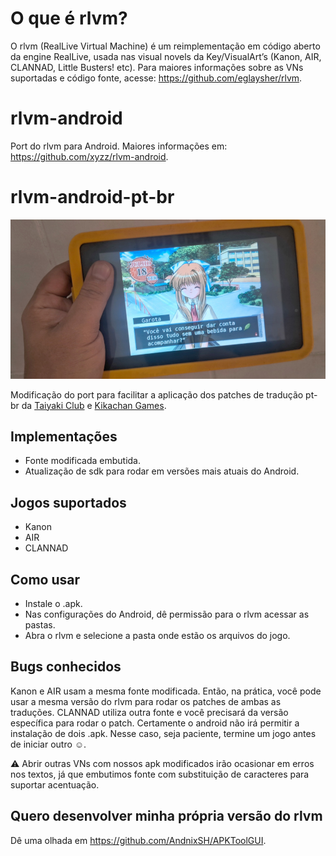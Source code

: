# O que é rlvm?

O rlvm (RealLive Virtual Machine) é um reimplementação em código aberto da engine RealLive, usada nas visual novels da Key/VisualArt’s (Kanon, AIR, CLANNAD, Little Busters! etc).
Para maiores informações sobre as VNs suportadas e código fonte, acesse: https://github.com/eglaysher/rlvm.

# rlvm-android
Port do rlvm para Android. Maiores informações em: https://github.com/xyzz/rlvm-android.

# rlvm-android-pt-br
![AIR rodando no Android](img/air_tablet.jpg)

Modificação do port para facilitar a aplicação dos patches de tradução pt-br da [Taiyaki Club](https://taiyakiclub.wordpress.com/) e [Kikachan Games](https://kikachangames.github.io/projetos/).

## Implementações
- Fonte modificada embutida.
- Atualização de sdk para rodar em versões mais atuais do Android.

## Jogos suportados
- Kanon
- AIR
- CLANNAD

## Como usar
- Instale o .apk.
- Nas configurações do Android, dê permissão para o rlvm acessar as pastas.
- Abra o rlvm e selecione a pasta onde estão os arquivos do jogo.

## Bugs conhecidos
Kanon e AIR usam a mesma fonte modificada. Então, na prática, você pode usar a mesma versão do rlvm para rodar os patches de ambas as traduções.
CLANNAD utiliza outra fonte e você precisará da versão específica para rodar o patch. Certamente o android não irá permitir a instalação de dois .apk. Nesse caso, seja paciente, termine um jogo antes de iniciar outro :relaxed:.

:warning: Abrir outras VNs com nossos apk modificados irão ocasionar em erros nos textos, já que embutimos fonte com substituição de caracteres para suportar acentuação.

## Quero desenvolver minha própria versão do rlvm
Dê uma olhada em https://github.com/AndnixSH/APKToolGUI.
